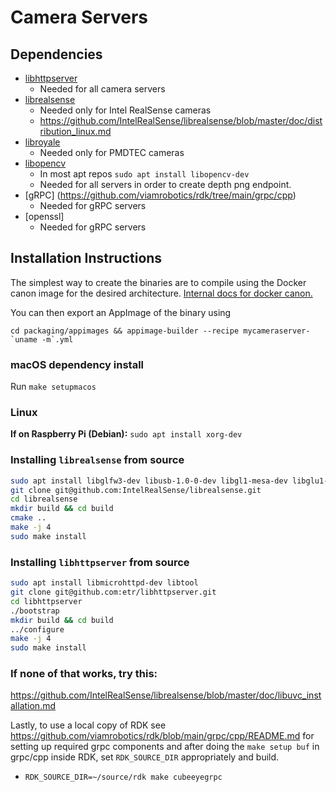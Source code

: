 # Camera Servers

## Dependencies
* [libhttpserver](https://github.com/etr/libhttpserver)
  * Needed for all camera servers
* [librealsense](https://github.com/IntelRealSense/librealsense)
  * Needed only for Intel RealSense cameras
  * https://github.com/IntelRealSense/librealsense/blob/master/doc/distribution_linux.md
* [libroyale](https://pmdtec.com/picofamily/software/)
  * Needed only for PMDTEC cameras
* [libopencv](https://opencv.org/releases/)
  * In most apt repos `sudo apt install libopencv-dev`
  * Needed for all servers in order to create depth png endpoint.
* [gRPC] (https://github.com/viamrobotics/rdk/tree/main/grpc/cpp)
  * Needed for gRPC servers
* [openssl]
  * Needed for gRPC servers
## Installation Instructions
The simplest way to create the binaries are to compile using the Docker canon image for the desired architecture.
[Internal docs for docker canon.](https://viam.atlassian.net/wiki/spaces/ENG/pages/23527432/Canon+Docker+Images+and+Tools)

You can then export an AppImage of the binary using
```
cd packaging/appimages && appimage-builder --recipe mycameraserver-`uname -m`.yml
```

### macOS dependency install
Run `make setupmacos`

### Linux
**If on Raspberry Pi (Debian):** `sudo apt install xorg-dev`

### Installing `librealsense` from source
```bash
sudo apt install libglfw3-dev libusb-1.0-0-dev libgl1-mesa-dev libglu1-mesa-dev
git clone git@github.com:IntelRealSense/librealsense.git
cd librealsense
mkdir build && cd build
cmake ..
make -j 4
sudo make install
```
    
### Installing `libhttpserver` from source
```bash
sudo apt install libmicrohttpd-dev libtool
git clone git@github.com:etr/libhttpserver.git
cd libhttpserver
./bootstrap
mkdir build && cd build
../configure
make -j 4
sudo make install
```

### If none of that works, try this:
https://github.com/IntelRealSense/librealsense/blob/master/doc/libuvc_installation.md

Lastly, to use a local copy of RDK see https://github.com/viamrobotics/rdk/blob/main/grpc/cpp/README.md for setting up required grpc components and after doing the `make setup buf` in grpc/cpp inside RDK, set `RDK_SOURCE_DIR` appropriately and build.
* `RDK_SOURCE_DIR=~/source/rdk make cubeeyegrpc`
